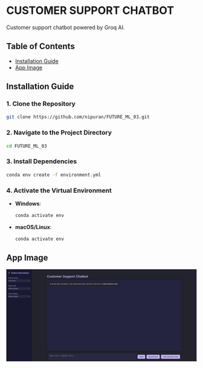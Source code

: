 # CUSTOMER SUPPORT CHATBOT

Customer support chatbot powered by Groq AI.

## Table of Contents
- [Installation Guide](#installation-guide)
- [App Image](#app-image)

## Installation Guide
### 1. Clone the Repository
```bash
git clone https://github.com/nipuran/FUTURE_ML_03.git
```
### 2. Navigate to the Project Directory
```bash
cd FUTURE_ML_03
```
### 3. Install Dependencies
```bash
conda env create -f environment.yml
```
### 4. Activate the Virtual Environment
- **Windows**:
  ```bash
  conda activate env
  ```
- **macOS/Linux**:
  ```bash
  conda activate env
  ```

## App Image
<img src="app image.png" alt="app image">
